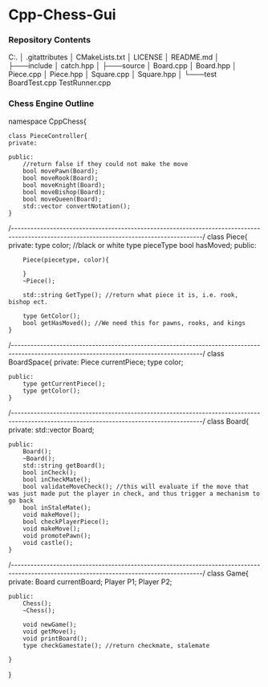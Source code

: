 # Cpp-Chess-Gui

### Repository Contents

C:.
│   .gitattributes
│   CMakeLists.txt
│   LICENSE
│   README.md
│
├───include
│       catch.hpp
│
├───source
│       Board.cpp
│       Board.hpp
│       Piece.cpp
│       Piece.hpp
│       Square.cpp
│       Square.hpp
│
└───test
        BoardTest.cpp
        TestRunner.cpp

### Chess Engine Outline

namespace CppChess{
	
	class PieceController{
	private:
		
	public:
		//return false if they could not make the move
		bool movePawn(Board);
		bool moveRook(Board);
		bool moveKnight(Board);
		bool moveBishop(Board);
		bool moveQueen(Board);
		std::vector convertNotation();
	}

/*-----------------------------------------------------------------------------------------------------------------------------------------*/
	class Piece{
	private:
		type color; //black or white
		type pieceType
		bool hasMoved;
	public:

		Piece(piecetype, color){

		}
		~Piece();

		std::string GetType(); //return what piece it is, i.e. rook, bishop ect.

		type GetColor();
		bool getHasMoved(); //We need this for pawns, rooks, and kings
	}

/*-----------------------------------------------------------------------------------------------------------------------------------------*/
	class BoardSpace{
	private:
		Piece currentPiece;
		type color;

	public:
		type getCurrentPiece();
		type getColor();
	}

/*-----------------------------------------------------------------------------------------------------------------------------------------*/
	class Board{
	private:
		std::vector<BoardSpace> Board;

	public:
		Board();
		~Board();
		std::string getBoard();
		bool inCheck();
		bool inCheckMate();
		bool validateMoveCheck(); //this will evaluate if the move that was just made put the player in check, and thus trigger a mechanism to go back
		bool inStaleMate();
		void makeMove();
		bool checkPlayerPiece();
		void makeMove();
		void promotePawn();
		void castle();
	}

/*-----------------------------------------------------------------------------------------------------------------------------------------*/
	class Game{
	private:
		Board currentBoard;
		Player P1;
		Player P2;

	public:
		Chess();
		~Chess();

		void newGame();
		void getMove();
		void printBoard();
		type checkGamestate(); //return checkmate, stalemate

	}

}